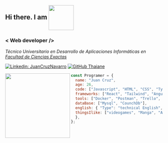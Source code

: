 
  <h2>Hi there. I am <img align="center" src="https://i.imgur.com/1AOSFrd.jpeg" width="80" pading-top="20" > </h2>
 
  <h3> < Web developer />  </h3>


<p><em>Técnico Universitario en Desarrollo de Aplicaciones Informáticas en <a href="http://www.unb.br"><a href="https://web.exa.unicen.edu.ar/es">Facultad de Ciencias Exactas</a>
</em></p>


[![Linkedin: JuanCruzNavarro](https://img.shields.io/badge/-JuanCruzNavarro-blue?style=flat-square&logo=Linkedin&logoColor=white&link=)](https://www.linkedin.com/in//)
[![GitHub Thaiane](https://img.shields.io/github/followers/JuanCruu?label=follow&style=social)](https://github.com/JuanCruu)

<img align='left' src="https://c.tenor.com/wJURHkOb3aUAAAAd/obonti.gif" width="207">


  
```javascript
const Programer = {
  name: "Juan Cruz",
  age: 26,
  code: ["Javascript", "HTML", "CSS", "Typescript"],
  frameworks: ["React", "Tailwind", "Angular", "Vue", "Ionic", "Bootstrap", "Laravel", "Electron","Node.js", "Express.js","Axios],
  tools: ["Docker", "Postman", "Trello", "Jira", "Linear", "VS Code",],
  dataBase: ["Mysql", "CounchDb"],
  english: { "Type": "technical English",
  thingsIlike: ["videogames", "Manga", "Anime", "Books", "Memes"]
  },
};
```
